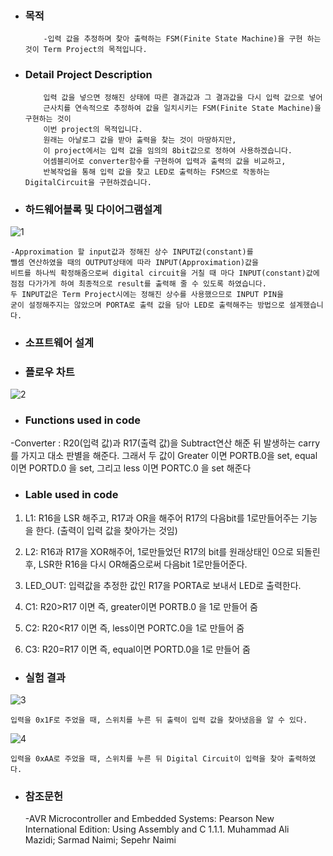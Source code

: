 * ### 목적

          -입력 값을 추정하며 찾아 출력하는 FSM(Finite State Machine)을 구현 하는 것이 Term Project의 목적입니다.
     
* ### Detail Project Description 

          입력 값을 넣으면 정해진 상태에 따른 결과값과 그 결과값을 다시 입력 값으로 넣어
          근사치를 연속적으로 추정하여 값을 일치시키는 FSM(Finite State Machine)을 구현하는 것이
          이번 project의 목적입니다. 
          원래는 아날로그 값을 받아 출력을 찾는 것이 마땅하지만, 
          이 project에서는 입력 값을 임의의 8bit값으로 정하여 사용하겠습니다. 
          어셈블리어로 converter함수를 구현하여 입력과 출력의 값을 비교하고, 
          반복작업을 통해 입력 값을 찾고 LED로 출력하는 FSM으로 작동하는 DigitalCircuit을 구현하겠습니다.  



* ### 하드웨어블록 및 다이어그램설계
 
 ![1](https://user-images.githubusercontent.com/44973398/48902198-2f8e5a00-ee9b-11e8-813f-8bcceca5d105.PNG)
 
    -Approximation 할 input값과 정해진 상수 INPUT값(constant)를
    뺄셈 연산하였을 때의 OUTPUT상태에 따라 INPUT(Approximation)값을 
    비트를 하나씩 확정해줌으로써 digital circuit을 거칠 때 마다 INPUT(constant)값에
    점점 다가가게 하여 최종적으로 result를 출력해 줄 수 있도록 하였습니다.
    두 INPUT값은 Term Project시에는 정해진 상수를 사용했으므로 INPUT PIN을 
    굳이 설정해주지는 않았으며 PORTA로 출력 값을 담아 LED로 출력해주는 방법으로 설계했습니다.


* ### 소프트웨어 설계

* ### 플로우 차트

![2](https://user-images.githubusercontent.com/44973398/48902322-93b11e00-ee9b-11e8-98db-789ddee3730d.PNG)


* ### Functions used in code
-Converter : R20(입력 값)과 R17(출력 값)을 Subtract연산 해준 뒤 발생하는 carry를 가지고 대소 판별을 해준다.
그래서 두 값이 Greater 이면 PORTB.0을 set, equal 이면 PORTD.0 을 set, 그리고 less 이면 PORTC.0 을 set 해준다

* ### Lable used in code
1. L1: R16을 LSR 해주고, R17과 OR을 해주어 R17의 다음bit를 1로만들어주는 기능을 한다. (출력이 입력 값을 찾아가는 것임)

2. L2: R16과 R17을 XOR해주어, 1로만들었던 R17의 bit를 원래상태인 0으로 되돌린후, LSR한 R16을 다시 OR해줌으로써 다음bit 1로만들어준다.

3. LED_OUT: 입력값을 추정한 값인 R17을 PORTA로 보내서 LED로 출력한다.

4. C1: R20>R17 이면 즉, greater이면 PORTB.0 을 1로 만들어 줌

5. C2: R20<R17 이면 즉, less이면 PORTC.0을 1로 만들어 줌

6. C3: R20=R17 이면 즉, equal이면 PORTD.0을 1로 만들어 줌


* ### 실험 결과

![3](https://user-images.githubusercontent.com/44973398/48902369-bc391800-ee9b-11e8-8de8-ce33b61bf8ac.PNG)

    입력을 0x1F로 주었을 때, 스위치를 누른 뒤 출력이 입력 값을 찾아냈음을 알 수 있다.

![4](https://user-images.githubusercontent.com/44973398/48902370-bcd1ae80-ee9b-11e8-9e60-234003229830.PNG)

    입력을 0xAA로 주었을 때, 스위치를 누른 뒤 Digital Circuit이 입력을 찾아 출력하였다.

* ### 참조문헌
    -AVR Microcontroller and Embedded Systems: Pearson New International Edition: Using Assembly and C
    1.1.1. Muhammad Ali Mazidi; Sarmad Naimi; Sepehr Naimi
